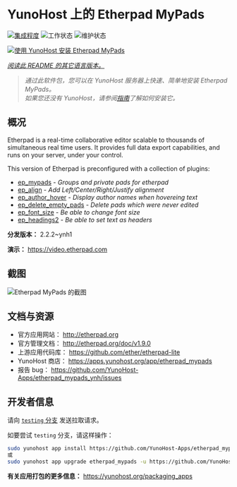 <!--
注意：此 README 由 <https://github.com/YunoHost/apps/tree/master/tools/readme_generator> 自动生成
请勿手动编辑。
-->

# YunoHost 上的 Etherpad MyPads

[![集成程度](https://dash.yunohost.org/integration/etherpad_mypads.svg)](https://ci-apps.yunohost.org/ci/apps/etherpad_mypads/) ![工作状态](https://ci-apps.yunohost.org/ci/badges/etherpad_mypads.status.svg) ![维护状态](https://ci-apps.yunohost.org/ci/badges/etherpad_mypads.maintain.svg)

[![使用 YunoHost 安装 Etherpad MyPads](https://install-app.yunohost.org/install-with-yunohost.svg)](https://install-app.yunohost.org/?app=etherpad_mypads)

*[阅读此 README 的其它语言版本。](./ALL_README.md)*

> *通过此软件包，您可以在 YunoHost 服务器上快速、简单地安装 Etherpad MyPads。*  
> *如果您还没有 YunoHost，请参阅[指南](https://yunohost.org/install)了解如何安装它。*

## 概况

Etherpad is a real-time collaborative editor scalable to thousands of simultaneous real time users. It provides full data export capabilities, and runs on your server, under your control.

This version of Etherpad is preconfigured with a collection of plugins: 

- [ep_mypads](https://www.npmjs.com/package/ep_mypads) - *Groups and private pads for etherpad*
- [ep_align](https://www.npmjs.com/package/ep_align) - *Add Left/Center/Right/Justify alignment*
- [ep_author_hover](https://www.npmjs.com/package/ep_author_hover) - *Display author names when hovereing text*
- [ep_delete_empty_pads](https://www.npmjs.com/package/ep_delete_empty_pads) - *Delete pads which were never edited*
- [ep_font_size](https://www.npmjs.com/package/ep_font_size) - *Be able to change font size*
- [ep_headings2](https://www.npmjs.com/package/ep_headings2) - *Be able to set text as headers*



**分发版本：** 2.2.2~ynh1

**演示：** <https://video.etherpad.com>

## 截图

![Etherpad MyPads 的截图](./doc/screenshots/etherpad_demo.gif)

## 文档与资源

- 官方应用网站： <http://etherpad.org>
- 官方管理文档： <http://etherpad.org/doc/v1.9.0>
- 上游应用代码库： <https://github.com/ether/etherpad-lite>
- YunoHost 商店： <https://apps.yunohost.org/app/etherpad_mypads>
- 报告 bug： <https://github.com/YunoHost-Apps/etherpad_mypads_ynh/issues>

## 开发者信息

请向 [`testing` 分支](https://github.com/YunoHost-Apps/etherpad_mypads_ynh/tree/testing) 发送拉取请求。

如要尝试 `testing` 分支，请这样操作：

```bash
sudo yunohost app install https://github.com/YunoHost-Apps/etherpad_mypads_ynh/tree/testing --debug
或
sudo yunohost app upgrade etherpad_mypads -u https://github.com/YunoHost-Apps/etherpad_mypads_ynh/tree/testing --debug
```

**有关应用打包的更多信息：** <https://yunohost.org/packaging_apps>

